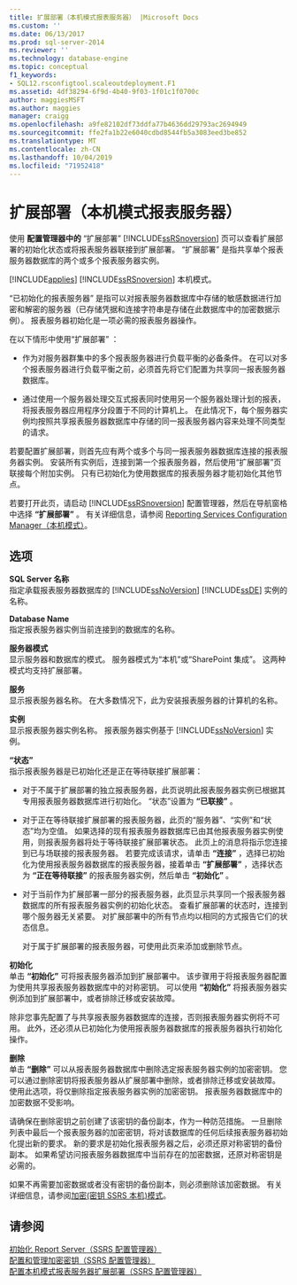 ```yaml
---
title: 扩展部署（本机模式报表服务器） |Microsoft Docs
ms.custom: ''
ms.date: 06/13/2017
ms.prod: sql-server-2014
ms.reviewer: ''
ms.technology: database-engine
ms.topic: conceptual
f1_keywords:
- SQL12.rsconfigtool.scaleoutdeployment.F1
ms.assetid: 4df38294-6f9d-4b40-9f03-1f01c1f0700c
author: maggiesMSFT
ms.author: maggies
manager: craigg
ms.openlocfilehash: a9fe82102df73ddfa77b4636dd29793ac2694949
ms.sourcegitcommit: ffe2fa1b22e6040cdbd8544fb5a3083eed3be852
ms.translationtype: MT
ms.contentlocale: zh-CN
ms.lasthandoff: 10/04/2019
ms.locfileid: "71952418"
---
```

# <a name="scale-out-deployment-native-mode-report-server"></a>扩展部署（本机模式报表服务器）
  使用 **配置管理器中的** “扩展部署” [!INCLUDE[ssRSnoversion](../../includes/ssrsnoversion-md.md)] 页可以查看扩展部署的初始化状态或将报表服务器联接到扩展部署。 “扩展部署” 是指共享单个报表服务器数据库的两个或多个报表服务器实例。  
  
 [!INCLUDE[applies](../../includes/applies-md.md)] [!INCLUDE[ssRSnoversion](../../includes/ssrsnoversion-md.md)] 本机模式。  
  
 “已初始化的报表服务器” 是指可以对报表服务器数据库中存储的敏感数据进行加密和解密的服务器（已存储凭据和连接字符串是存储在此数据库中的加密数据示例）。 报表服务器初始化是一项必需的报表服务器操作。  
  
 在以下情形中使用“扩展部署” ：  
  
-   作为对服务器群集中的多个报表服务器进行负载平衡的必备条件。 在可以对多个报表服务器进行负载平衡之前，必须首先将它们配置为共享同一报表服务器数据库。  
  
-   通过使用一个服务器处理交互式报表同时使用另一个服务器处理计划的报表，将报表服务器应用程序分段置于不同的计算机上。 在此情况下，每个服务器实例均按照共享报表服务器数据库中存储的同一报表服务器内容来处理不同类型的请求。  
  
 若要配置扩展部署，则首先应有两个或多个与同一报表服务器数据库连接的报表服务器实例。 安装所有实例后，连接到第一个报表服务器，然后使用“扩展部署”页联接每个附加实例。 只有已初始化为使用数据库的报表服务器才能初始化其他节点。  
  
 若要打开此页，请启动 [!INCLUDE[ssRSnoversion](../../includes/ssrsnoversion-md.md)] 配置管理器，然后在导航窗格中选择 **“扩展部署”** 。 有关详细信息，请参阅 [Reporting Services Configuration Manager（本机模式）](../../../2014/sql-server/install/reporting-services-configuration-manager-native-mode.md)。  
  
## <a name="options"></a>选项  
 **SQL Server 名称**  
 指定承载报表服务器数据库的 [!INCLUDE[ssNoVersion](../../includes/ssnoversion-md.md)] [!INCLUDE[ssDE](../../includes/ssde-md.md)] 实例的名称。  
  
 **Database Name**  
 指定报表服务器实例当前连接到的数据库的名称。  
  
 **服务器模式**  
 显示服务器和数据库的模式。 服务器模式为“本机”或“SharePoint 集成”。 这两种模式均支持扩展部署。  
  
 **服务**  
 显示报表服务器名称。 在大多数情况下，此为安装报表服务器的计算机的名称。  
  
 **实例**  
 显示报表服务器实例名称。 报表服务器实例基于 [!INCLUDE[ssNoVersion](../../includes/ssnoversion-md.md)] 实例。  
  
 **“状态”**  
 指示报表服务器是已初始化还是正在等待联接扩展部署：  
  
-   对于不属于扩展部署的独立报表服务器，此页说明此报表服务器实例已根据其专用报表服务器数据库进行初始化。 “状态”设置为 **“已联接”** 。  
  
-   对于正在等待联接扩展部署的报表服务器，此页的“服务器”、“实例”和“状态”均为空值。 如果选择的现有报表服务器数据库已由其他报表服务器实例使用，则报表服务器将处于等待联接扩展部署状态。 此页上的消息将指示您连接到已与场联接的报表服务器。 若要完成该请求，请单击 **“连接”** ，选择已初始化为使用报表服务器数据库的报表服务器，接着单击 **“扩展部署”** ，选择状态为 **“正在等待联接”** 的报表服务器实例，然后单击 **“初始化”** 。  
  
-   对于当前作为扩展部署一部分的报表服务器，此页显示共享同一个报表服务器数据库的所有报表服务器实例的初始化状态。 查看扩展部署的状态时，连接到哪个服务器无关紧要。 对扩展部署中的所有节点均以相同的方式报告它们的状态信息。  
  
     对于属于扩展部署的报表服务器，可使用此页来添加或删除节点。  
  
 **初始化**  
 单击 **“初始化”** 可将报表服务器添加到扩展部署中。 该步骤用于将报表服务器配置为使用共享报表服务器数据库中的对称密钥。 可以使用 **“初始化”** 将报表服务器实例添加到扩展部署中，或者排除迁移或安装故障。  
  
 除非您事先配置了与共享报表服务器数据库的连接，否则报表服务器实例将不可用。 此外，还必须从已初始化为使用报表服务器数据库的报表服务器执行初始化操作。  
  
 **删除**  
 单击 **“删除”** 可以从报表服务器数据库中删除选定报表服务器实例的加密密钥。 您可以通过删除密钥将报表服务器从扩展部署中删除，或者排除迁移或安装故障。 使用此选项，将仅删除指定报表服务器实例的加密密钥。 报表服务器数据库中的加密数据不受影响。  
  
 请确保在删除密钥之前创建了该密钥的备份副本，作为一种防范措施。 一旦删除列表中最后一个报表服务器的加密密钥，将对该数据库的任何后续报表服务器初始化提出新的要求。 新的要求是初始化报表服务器之后，必须还原对称密钥的备份副本。 如果希望访问报表服务器数据库中当前存在的加密数据，还原对称密钥是必需的。  
  
 如果不再需要加密数据或者没有密钥的备份副本，则必须删除该加密数据。 有关详细信息，请参阅[加密&#40;密钥 SSRS 本机&#41;模式](../../../2014/sql-server/install/encryption-keys-ssrs-native-mode.md)。  
  
## <a name="see-also"></a>请参阅  
 [初始化 Report Server（SSRS 配置管理器）](../../reporting-services/install-windows/ssrs-encryption-keys-initialize-a-report-server.md)   
 [配置和管理加密密钥（SSRS 配置管理器）](../../reporting-services/install-windows/ssrs-encryption-keys-manage-encryption-keys.md)   
 [配置本机模式报表服务器扩展部署（SSRS 配置管理器）](../../reporting-services/install-windows/configure-a-native-mode-report-server-scale-out-deployment.md)  
  
  
